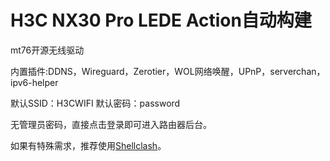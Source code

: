 # H3C NX30 Pro LEDE Action自动构建

mt76开源无线驱动

内置插件:DDNS，Wireguard，Zerotier，WOL网络唤醒，UPnP，serverchan，ipv6-helper

默认SSID：H3CWIFI  默认密码：password  

无管理员密码，直接点击登录即可进入路由器后台。

如果有特殊需求，推荐使用[Shellclash](https://github.com/juewuy/ShellClash/blob/master/README_CN.md)。
